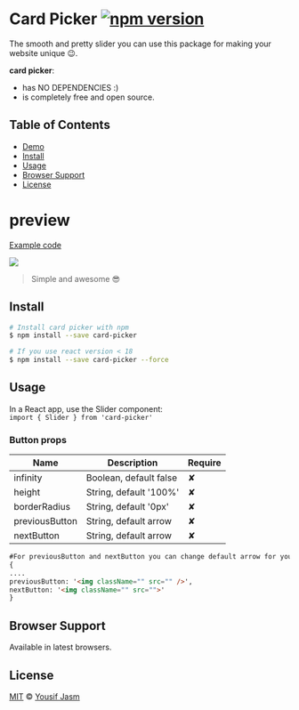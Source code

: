 # Card Picker [![npm version](https://badge.fury.io/js/card-picker.svg)](https://badge.fury.io/js/card-picker)
 
The smooth and pretty slider you can use this package for making your website unique 😉.


**card picker**:
- has NO DEPENDENCIES :)
- is completely free and open source.



## Table of Contents

- [Demo](#preview)
- [Install](#install)
- [Usage](#usage)
- [Browser Support](#browser-support)
- [License](#license)


# preview
[Example code](https://codesandbox.io/s/card-picker-demo-7yh6lb?file=/src/App.js)

<img src="https://raw.githubusercontent.com/joseph625/card-picker/master/demo.gif" />

> Simple and awesome 😎



## Install

```sh
# Install card picker with npm
$ npm install --save card-picker

# If you use react version < 18
$ npm install --save card-picker --force

```
## Usage

In a React app, use the Slider component:  
`import { Slider } from 'card-picker'`

### Button props

| Name         | Description                   | Require
| -----------  | -----------                   | ---------
| infinity     | Boolean, default false        |    ✘
| height       | String, default '100%'        |    ✘         
| borderRadius | String, default '0px'         |    ✘
| previousButton | String, default arrow       |    ✘             
| nextButton | String, default arrow       |    ✘           


```html
#For previousButton and nextButton you can change default arrow for your svg, img, icon...etc
{
....
previousButton: '<img className="" src="" />',
nextButton: '<img className="" src="">'
}

```
  
## Browser Support

Available in latest browsers.


## License

[MIT](LICENSE) © [Yousif Jasm](https://www.yousifjasm.me/)
